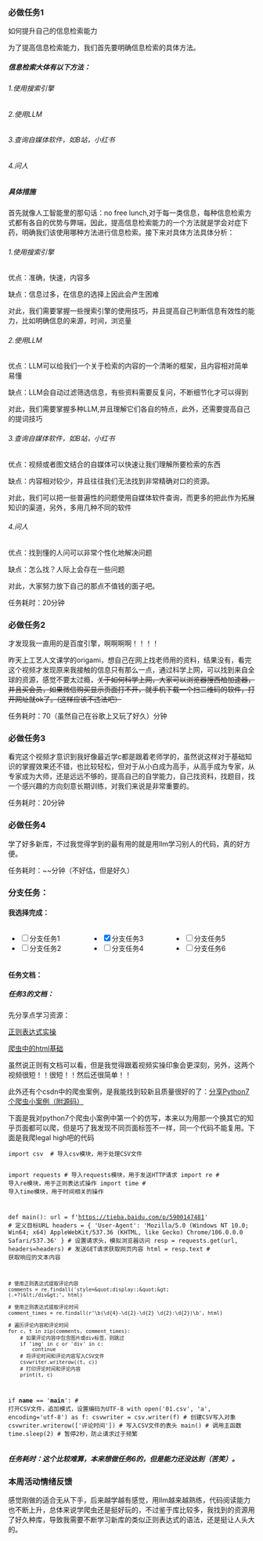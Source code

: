<!doctype html><div class="lake-content" typography="classic"><h3 id="UiD4p"><span class="ne-text">必做任务1</span></h3><p id="uc3a9ff97" class="ne-p"><span class="ne-text">如何提升自己的信息检索能力</span></p><p id="u4d5f2dae" class="ne-p"><span class="ne-text">为了提高信息检索能力，我们首先要明确信息检索的具体方法。</span></p><h5 id="JKNmd"><span class="ne-text">信息检索大体有以下方法：</span></h5><h6 id="B2bHY"><span class="ne-text">1.使用搜索引擎</span></h6><h6 id="mrgoE"><span class="ne-text">2.使用LLM</span></h6><h6 id="GD4HF"><span class="ne-text">3.查询自媒体软件，如B站，小红书</span></h6><h6 id="fZPjt"><span class="ne-text">4.问人</span></h6><h5 id="G5QfA"><span class="ne-text">具体措施</span></h5><p id="u125b319a" class="ne-p"><span class="ne-text">首先就像人工智能里的那句话：no free lunch,对于每一类信息，每种信息检索方式都有各自的优势与弊端，因此，提高信息检索能力的一个方法就是学会对症下药，明确我们该使用哪种方法进行信息检索。接下来对具体方法具体分析：</span></p><h6 id="j52JR"><span class="ne-text">1.使用搜索引擎</span></h6><p id="u7e760631" class="ne-p"><span class="ne-text">优点：准确，快速，内容多</span></p><p id="uee521e4a" class="ne-p"><span class="ne-text">缺点：信息过多，在信息的选择上因此会产生困难</span></p><p id="u1e4780be" class="ne-p"><span class="ne-text">对此，我们需要掌握一些搜索引擎的使用技巧，并且提高自己判断信息有效性的能力，比如明确信息的来源，时间，浏览量</span></p><h6 id="kSPm8"><span class="ne-text">2.使用LLM</span></h6><p id="uaa6254e1" class="ne-p"><span class="ne-text">优点：LLM可以给我们一个关于检索的内容的一个清晰的框架，且内容相对简单易懂</span></p><p id="u68796da3" class="ne-p"><span class="ne-text">缺点：LLM会自动过滤筛选信息，有些资料需要反复问，不断细节化才可以得到</span></p><p id="u4f62cb12" class="ne-p"><span class="ne-text">对此，我们需要掌握多种LLM,并且理解它们各自的特点，此外，还需要提高自己的提词技巧</span></p><h6 id="HhgnM"><span class="ne-text">3.查询自媒体软件，如B站，小红书</span></h6><p id="u5b089274" class="ne-p"><span class="ne-text">优点：视频或者图文结合的自媒体可以快速让我们理解所要检索的东西</span></p><p id="u00436f81" class="ne-p"><span class="ne-text">缺点：内容相对较少，并且往往我们无法找到非常精确对口的资源。</span></p><p id="u74f8c661" class="ne-p"><span class="ne-text">对此，我们可以把一些普遍性的问题使用自媒体软件查询，而更多的把此作为拓展知识的渠道，另外，多用几种不同的软件</span></p><h6 id="TWqtT"><span class="ne-text">4.问人</span></h6><p id="ub286919d" class="ne-p"><span class="ne-text">优点：找到懂的人问可以非常个性化地解决问题</span></p><p id="uce7241a6" class="ne-p"><span class="ne-text">缺点：怎么找？人际上会存在一些问题</span></p><p id="u507277f7" class="ne-p"><span class="ne-text">对此，大家努力放下自己的那点不值钱的面子吧。</span></p><p id="u85b4348b" class="ne-p"><span class="ne-text">任务耗时：20分钟</span></p><h3 id="EW4OH"><span class="ne-text">必做任务2</span></h3><p id="u0522d62b" class="ne-p"><span class="ne-text">才发现我一直用的是百度引擎，啊啊啊啊！！！！</span></p><p id="u43a2b090" class="ne-p"><span class="ne-text">昨天上工艺人文课学的origami，想自己在网上找老师用的资料，结果没有，看完这个视频才发现原来我接触的信息只有那么一点，通过科学上网，可以找到来自全球的资源，感觉不要太过瘾，</span><span class="ne-text" style="text-decoration: line-through">关于如何科学上网，大家可以浏览器搜西柚加速器，并且买会员，如果微信购买显示页面打不开，就手机下载一个扫二维码的软件，打开网址就ok了。(这样应该不违法吧）</span></p><p id="u4c8bcafe" class="ne-p"><span class="ne-text">任务耗时：70（虽然自己在谷歌上又玩了好久）分钟</span></p><h3 id="UDYiT"><span class="ne-text">必做任务3</span></h3><p id="u29172084" class="ne-p"><span class="ne-text">看完这个视频才意识到我好像最近学c都是跟着老师学的，虽然说这样对于基础知识的掌握效果还不错，也比较轻松，但对于从小白成为高手，从高手成为专家，从专家成为大师，还是远远不够的，提高自己的自学能力，自己找资料，找题目，找一个感兴趣的方向刻意长期训练，对我们来说是非常重要的。</span></p><p id="ue68920e8" class="ne-p"><span class="ne-text">任务耗时：20分钟</span></p><h3 id="boDqP"><span class="ne-text">必做任务4</span></h3><p id="u2be66e5f" class="ne-p"><span class="ne-text">学了好多新库，不过我觉得学到的最有用的就是用llm学习别人的代码，真的好方便。</span></p><p id="u829218a1" class="ne-p"><span class="ne-text">任务耗时：~~分钟（不好估，但是好久）</span></p><p id="ud2d02aa5" class="ne-p"><span class="ne-text"></span></p><h3 id="eTKut"><span class="ne-text">分支任务：</span></h3><h4 id="zivjw"><span class="ne-text">我选择完成：</span></h4><article class="lake-columns" style="display: flex"><article class="lake-column-item" style="flex: 0.33333333000000004"><ul class="ne-tl"><li id="uc4310cb5" data-lake-index-type="0"><input type="checkbox"><span class="ne-text">分支任务1</span></li><li id="u3a738b00" data-lake-index-type="0"><input type="checkbox"><span class="ne-text">分支任务2</span></li></ul></article><article class="lake-column-item" style="flex: 0.33333333000000004"><ul class="ne-tl"><li checked="true" id="u4dfcf3ee" data-lake-index-type="0"><input type="checkbox" checked="true"><span class="ne-text">分支任务3</span></li><li id="ub67fd927" data-lake-index-type="0"><input type="checkbox"><span class="ne-text">分支任务4</span></li></ul></article><article class="lake-column-item" style="flex: 0.33333333000000004"><ul class="ne-tl"><li id="u566fa63f" data-lake-index-type="0"><input type="checkbox"><span class="ne-text">分支任务5</span></li><li id="ud8d6b74f" data-lake-index-type="0"><input type="checkbox"><span class="ne-text">分支任务6</span></li></ul></article></article><h4 id="nr7EL"><span class="ne-text">任务文档：</span></h4><h5 id="MzRde"><span class="ne-text">任务3的文档：</span></h5><p id="u351284f1" class="ne-p"><span class="ne-text">先分享点学习资源：</span></p><p id="u5102c46f" class="ne-p"><a href="https://b23.tv/6Gmhmxl" data-href="https://b23.tv/6Gmhmxl" target="_blank" class="ne-link"><span class="ne-text">正则表达式实操</span></a><span class="ne-text"></span></p><p id="uac4b7dc3" class="ne-p"><a href="https://b23.tv/hhGPVlW" data-href="https://b23.tv/hhGPVlW" target="_blank" class="ne-link"><span class="ne-text">爬虫中的html基础</span></a></p><p id="uab087aff" class="ne-p"><span class="ne-text">虽然说正则有文档可以看，但是我觉得跟着视频实操印象会更深刻，另外，这两个视频很短！！很短！！然后还很简单！！</span></p><p id="ud1bddc21" class="ne-p"><span class="ne-text">此外还有个csdn中的爬虫案例，是我能找到较新且质量很好的了：</span><a href="https://blog.csdn.net/m0_64336780/article/details/127454511?ops_request_misc=%257B%2522request%255Fid%2522%253A%2522b4690b6833196e01fde42fd96e54f855%2522%252C%2522scm%2522%253A%252220140713.130102334.pc%255Fall.%2522%257D&amp;request_id=b4690b6833196e01fde42fd96e54f855&amp;biz_id=0&amp;utm_medium=distribute.pc_search_result.none-task-blog-2~all~first_rank_ecpm_v1~hot_rank-5-127454511-null-null.142^v100^pc_search_result_base5&amp;utm_term=%E7%88%AC%E8%99%ABpython%E5%85%A5%E9%97%A8%E6%A1%88%E4%BE%8B&amp;spm=1018.2226.3001.4187" data-href="https://blog.csdn.net/m0_64336780/article/details/127454511?ops_request_misc=%257B%2522request%255Fid%2522%253A%2522b4690b6833196e01fde42fd96e54f855%2522%252C%2522scm%2522%253A%252220140713.130102334.pc%255Fall.%2522%257D&amp;request_id=b4690b6833196e01fde42fd96e54f855&amp;biz_id=0&amp;utm_medium=distribute.pc_search_result.none-task-blog-2~all~first_rank_ecpm_v1~hot_rank-5-127454511-null-null.142^v100^pc_search_result_base5&amp;utm_term=%E7%88%AC%E8%99%ABpython%E5%85%A5%E9%97%A8%E6%A1%88%E4%BE%8B&amp;spm=1018.2226.3001.4187" target="_blank" class="ne-link"><span class="ne-text">分享Python7个爬虫小案例（附源码）</span></a></p><p id="u2f11cb2f" class="ne-p"><span class="ne-text">下面是我对python7个爬虫小案例中第一个的仿写，本来以为用那一个换其它的知乎页面都可以爬，但是巧了我发现不同页面标签不一样，同一个代码不能复用。下面是我爬legal high吧的代码</span></p><pre data-language="python" id="yXZNc" class="ne-codeblock language-python"><code>import csv  # 导入csv模块，用于处理CSV文件
import requests  # 导入requests模块，用于发送HTTP请求
import re  # 导入re模块，用于正则表达式操作
import time  # 导入time模块，用于时间相关的操作

def main():
    url = f'https://tieba.baidu.com/p/5900147481'  # 定义目标URL
    headers = {
        'User-Agent': 'Mozilla/5.0 (Windows NT 10.0; Win64; x64) AppleWebKit/537.36 (KHTML, like Gecko) Chrome/106.0.0.0 Safari/537.36'
    }  # 设置请求头，模拟浏览器访问
    resp = requests.get(url, headers=headers)  # 发送GET请求获取网页内容
    html = resp.text  # 获取响应的文本内容

    # 使用正则表达式提取评论内容
    comments = re.findall('style=&quot;display:;&quot;&gt;                (.+?)&lt;/div&gt;', html)

    # 使用正则表达式提取评论时间
    comment_times = re.findall(r'\b(\d{4}-\d{2}-\d{2} \d{2}:\d{2})\b', html)

    # 遍历评论内容和评论时间
    for c, t in zip(comments, comment_times):
        # 如果评论内容中包含图片或div标签，则跳过
        if 'img' in c or 'div' in c:
            continue
        # 将评论时间和评论内容写入CSV文件
        csvwriter.writerow((t, c))
        # 打印评论时间和评论内容
        print(t, c)

if __name__ == '__main__':
    # 打开CSV文件，追加模式，设置编码为UTF-8
    with open('01.csv', 'a', encoding='utf-8') as f:
        csvwriter = csv.writer(f)  # 创建CSV写入对象
        csvwriter.writerow(['评论时间'])  # 写入CSV文件的表头
        main()  # 调用主函数
        time.sleep(2)  # 暂停2秒，防止请求过于频繁
</code></pre><p id="ua81e1ce5" class="ne-p"><span class="ne-text"></span></p><h5 id="kuvIJ"><span class="ne-text">任务耗时：这个比较难算，本来想做任务6的，但是能力还没达到（苦笑）。</span></h5><p id="ue64f08cd" class="ne-p"><span class="ne-text"></span></p><h5 id="yRX1f"></h5><p id="u5d549a85" class="ne-p"><span class="ne-text"></span></p><h3 id="fHddQ"><span class="ne-text">本周活动情绪反馈</span></h3><p id="u028c5fd4" class="ne-p"><span class="ne-text">感觉刚做的适合无从下手，后来越学越有感觉，用llm越来越熟练，代码阅读能力也不断上升，总体来说学爬虫还是挺好玩的，不过鉴于库比较多，我找到的资源用了好久种库，导致我需要不断学习新库的类似正则表达式的语法，还是挺让人头大的。</span></p><p id="u822f919e" class="ne-p"><span class="ne-text"></span></p><p id="uf856d2e3" class="ne-p"><br></p><p id="u1b2133cd" class="ne-p"><br></p></div>
